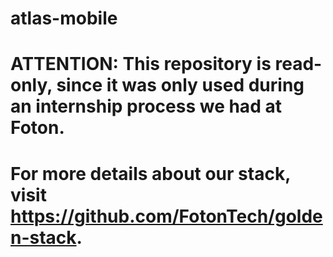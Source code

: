 # atlas-mobile

# ATTENTION: This repository is read-only, since it was only used during an internship process we had at Foton.
# For more details about our stack, visit https://github.com/FotonTech/golden-stack.
